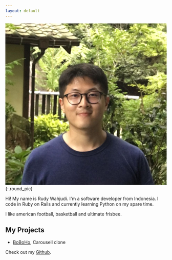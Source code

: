 ```yaml
---
layout: default
---
```


![Rudy Wahjudi](/assets/images/rudy.jpeg){:.round_pic}

Hi! My name is Rudy Wahjudi. I'm a software developer from Indonesia. I code in Ruby on Rails and currently learning Python on my spare time.

I like american football, basketball and ultimate frisbee.

## My Projects

* [BoBoHo](http://boboho.herokuapp.com), Carousell clone

Check out my [Github](http://github.com/nerdijoe).
